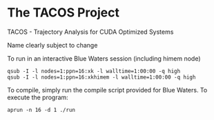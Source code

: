 # The TACOS Project
TACOS - Trajectory Analysis for CUDA Optimized Systems

Name clearly subject to change

To run in an interactive Blue Waters session (including himem node)

```
qsub -I -l nodes=1:ppn=16:xk -l walltime=1:00:00 -q high     
qsub -I -l nodes=1:ppn=16:xkhimem -l walltime=1:00:00 -q high
```

To compile, simply run the compile script provided for Blue Waters. To execute the program:
```
aprun -n 16 -d 1 ./run
```

